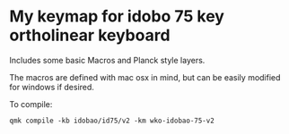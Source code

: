 # My keymap for idobo 75 key ortholinear keyboard

Includes some basic Macros and Planck style layers.

The macros are defined with mac osx in mind, but can be easily modified for windows if desired.

To compile:

```
qmk compile -kb idobao/id75/v2 -km wko-idobao-75-v2
```

